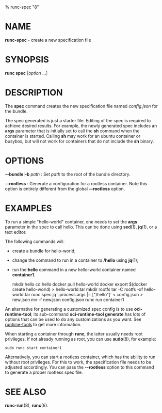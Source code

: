 % runc-spec "8"

# NAME
**runc-spec** - create a new specification file

# SYNOPSIS
**runc spec** [_option_ ...]

# DESCRIPTION
The **spec** command creates the new specification file named _config.json_ for
the bundle.

The spec generated is just a starter file. Editing of the spec is required to
achieve desired results. For example, the newly generated spec includes an
**args** parameter that is initially set to call the **sh** command when the
container is started. Calling **sh** may work for an ubuntu container or busybox,
but will not work for containers that do not include the **sh** binary.

# OPTIONS
**--bundle**|**-b** _path_
: Set _path_ to the root of the bundle directory.

**--rootless**
: Generate a configuration for a rootless container. Note this option
is entirely different from the global **--rootless** option.

# EXAMPLES
To run a simple "hello-world" container, one needs to set the **args**
parameter in the spec to call hello. This can be done using **sed**(1),
**jq**(1), or a text editor.

The following commands will:
 - create a bundle for hello-world;
 - change the command to run in a container to **/hello** using **jq**(1);
 - run the **hello** command in a new hello-world container named **container1**.

	mkdir hello
	cd hello
	docker pull hello-world
	docker export $(docker create hello-world) > hello-world.tar
	mkdir rootfs
	tar -C rootfs -xf hello-world.tar
	runc spec
	jq '.process.args |= ["/hello"]' < config.json > new.json
	mv -f new.json config.json
	runc run container1

An alternative for generating a customized spec config is to use
**oci-runtime-tool**; its sub-command **oci-runtime-tool generate** has lots of
options that can be used to do any customizations as you want. See
[runtime-tools](https://github.com/opencontainers/runtime-tools) to get more
information.

When starting a container through **runc**, the latter usually needs root
privileges. If not already running as root, you can use **sudo**(8), for
example:

	sudo runc start container1

Alternatively, you can start a rootless container, which has the ability to run
without root privileges.  For this to work, the specification file needs to be
adjusted accordingly.  You can pass the **--rootless** option to this command
to generate a proper rootless spec file.

# SEE ALSO
**runc-run**(8),
**runc**(8).
